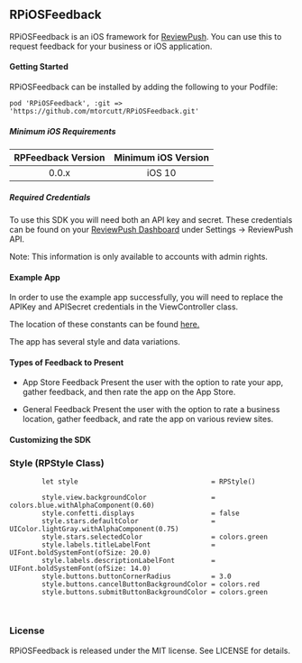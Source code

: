 ## RPiOSFeedback 
RPiOSFeedback is an iOS framework for [ReviewPush](https://www.reviewpush.com). You can use this to request feedback for your business or iOS application.

#### Getting Started
RPiOSFeedback can be installed by adding the following to your Podfile:

`pod 'RPiOSFeedback', :git => 'https://github.com/mtorcutt/RPiOSFeedback.git'`

##### Minimum iOS Requirements

| RPFeedback Version | Minimum iOS Version  |
| :------------------: |:------------------:|
| 0.0.x                | iOS 10             |

##### Required Credentials
To use this SDK you will need both an API key and secret. These credentials can be found on your [ReviewPush Dashboard](http://dashboard.reviewpush.com/) under Settings -> ReviewPush API.

Note: This information is only available to accounts with admin rights.

#### Example App
In order to use the example app successfully, you will need to replace the APIKey and APISecret credentials in the ViewController class.

The location of these constants can be found [here.](https://github.com/mtorcutt/RPiOSFeedback/blob/dev/Example/RPFeedbackExample/ViewController.swift#L22)

The app has several style and data variations.

#### Types of Feedback to Present

* App Store Feedback
Present the user with the option to rate your app, gather feedback, and then rate the app on the App Store.

* General Feedback
Present the user with the option to rate a business location, gather feedback, and rate the app on various review sites.

#### Customizing the SDK

### Style (RPStyle Class)

```
        let style                                 = RPStyle()
        
        style.view.backgroundColor                = colors.blue.withAlphaComponent(0.60)
        style.confetti.displays                   = false
        style.stars.defaultColor                  = UIColor.lightGray.withAlphaComponent(0.75)
        style.stars.selectedColor                 = colors.green
        style.labels.titleLabelFont               = UIFont.boldSystemFont(ofSize: 20.0)
        style.labels.descriptionLabelFont         = UIFont.boldSystemFont(ofSize: 14.0)
        style.buttons.buttonCornerRadius          = 3.0
        style.buttons.cancelButtonBackgroundColor = colors.red
        style.buttons.submitButtonBackgroundColor = colors.green
        
        
```



### License
RPiOSFeedback is released under the MIT license. See LICENSE for details.
